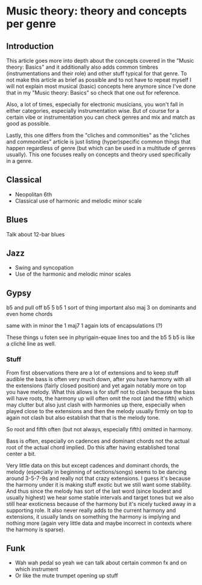 # Music theory: theory and concepts per genre
## Introduction
This article goes more into depth about the concepts covered in the "Music theory: Basics" and it additionally also adds common timbres (instrumentations and their role) and other stuff typical for that genre. To not make this article as brief as possible and to not have to repeat myself I will not explain most musical (basic) concepts here anymore since I've done that in my "Music theory: Basics" so check that one out for reference.

Also, a lot of times, especially for electronic musicians, you won't fall in either categories, especially instrumentation wise. But of course for a certain vibe or instrumentation you can check genres and mix and match as good as possible.

Lastly, this one differs from the "cliches and commonities" as the "cliches and commonities" article is just listing (hyper)specific common things that happen regardless of genre (but which can be used in a multitude of genres usually). This one focuses really on concepts and theory used specifically in a genre.

## Classical
- Neopolitan 6th
- Classical use of harmonic and melodic minor scale
## Blues
Talk about 12-bar blues

## Jazz
- Swing and syncopation
- Use of the harmonic and melodic minor scales

## Gypsy
b5 and pull off b5 5 b5 1 sort of thing important
also maj 3 on dominants and even home chords 

same with in minor the 1 maj7 1 again lots of encapsulations (?)

These things u foten see in phyrigain-equae lines too and the b5 5 b5 is like a cliché line as well.

### Stuff
From first observations there are a lot of extensions and to keep stuff audible the bass is often very much down, after you have harmony with all the extensions (fairly closed position) and yet again notably more on top you have melody. What this allows is for stuff not to clash because the bass will have roots, the harmony up will often omit the root (and the fifth) which may clutter but also just clash with harmonies up there, especially when played close to the extensions and then the melody usually firmly on top to again not clash but also establish that that is the melody tone.

So root and fifth often (but not always, especially fifth) omitted in harmony.

Bass is often, especially on cadences and dominant chords not the actual root of the actual chord implied. Do this after having established tonal center a bit.

Very little data on this but except cadences and dominant chords, the melody (especially in beginning of sections/songs) seems to be dancing around 3-5-7-9s and really not that crazy extensions. I guess it's because the harmony under it is making stuff exotic but we still want some stability. And thus since the melody has sort of the last word (since loudest and usually highest) we hear some stable intervals and target tones but we also still hear exoticness because of the harmony but it's nicely tucked away in a supporting role. It also never really adds to the current harmony and extensions, it usually lands on something the harmony is implying and nothing more (again very little data and maybe incorrect in contexts where the harmony is sparse).

## Funk
- Wah wah pedal so yeah we can talk about certain common fx and on which instrument
- Or like the mute trumpet opening up stuff

